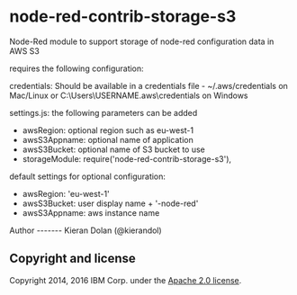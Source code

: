 # node-red-contrib-storage-s3

Node-Red module to support storage of node-red configuration data in AWS S3
<p>
requires the following configuration:

credentials: Should be available in a credentials file - ~/.aws/credentials on Mac/Linux or C:\Users\USERNAME\.aws\credentials on Windows
</p>
<p>
settings.js: the following parameters can be added
<ul>
<li>awsRegion: optional region such as eu-west-1</li>
<li>awsS3Appname: optional name of application</li>
<li>awsS3Bucket: optional name of S3 bucket to use</li>
<li>storageModule: require('node-red-contrib-storage-s3'),</li>
</ul>
</p>

default settings for optional configuration:
<ul>
<li>awsRegion: 'eu-west-1'</li>
<li>awsS3Bucket: user display name + '-node-red'</li>
<li>awsS3Appname: aws instance name</li>
</ul>
Author
-------
Kieran Dolan (@kierandol)  


Copyright and license
----------------------
Copyright 2014, 2016 IBM Corp. under the [Apache 2.0 license](http://www.apache.org/licenses/LICENSE-2.0).
